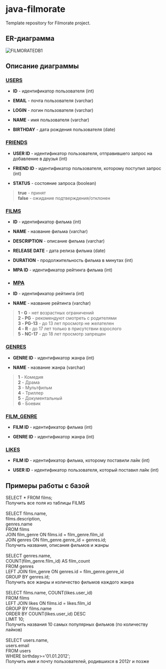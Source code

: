 # java-filmorate
Template repository for Filmorate project.
## ER-диаграмма

![FILMORATEDB1](https://github.com/user-attachments/assets/23de5f18-f9a9-4fe7-8aa0-01384b8d05b0)

## Описание диаграммы

### <ins>USERS</ins>

- **ID** - идентификатор пользователя (int)

- **EMAIL** - почта пользователя (varchar)

- **LOGIN** - логин пользователя (varchar)

- **NAME** - имя пользователя (varchar)

- **BIRTHDAY** - дата рождения пользователя (date)

### <ins>FRIENDS</ins>

- **USER ID** - идентификатор пользователя, отправившего запрос на добавление в друзья (int)

- **FRIEND ID** - идентификатор пользователя, которому поступил запрос (int)

- **STATUS** - состояние запроса (boolean)

>**true** - принят\
**false** - ожидание подтверждения/отклонен

### <ins>FILMS</ins>

- **ID** - идентификатор фильма (int)

- **NAME** - название фильма (varchar)

- **DESCRIPTION** - описание фильма (varchar)

- **RELEASE DATE** - дата релиза фильма (date)

- **DURATION** - продолжительность фильма в минутах (int)

- **MPA ID** - идентификатор рейтинга фильма (int)

- ### <ins>MPA</ins>

- **ID** - идентификатор рейтинга (int)

- **NAME** - название рейтинга (varchar)

> **1 - G** - нет возрастных ограничений\
**2 - PG** - рекомендуют смотреть с родителями\
**3 - PG-13** - до 13 лет просмотр не желателен\
**4 - R** - до 17 лет только в присутствии взрослого\
**5 - NC-17** - до 18 лет просмотр запрещен


### <ins>GENRES</ins>

- **GENRE ID** - идентификатор жанра (int)

- **NAME** - название жанра (varchar)

> **1** - Комедия\
**2** - Драма\
**3** - Мультфильм\
**4** - Триллер\
**5** - Документальный\
**6** - Боевик

### <ins>FILM_GENRE</ins>

- **FILM ID** - идентификатор фильма (int)

- **GENRE ID** - идентификатор жанра (int)

### <ins>LIKES</ins>

- **FILM ID** - идентификатор фильма, которому поставили лайк (int)

- **USER ID** - идентификатор пользователя, который поставил лайк (int)


## Примеры работы с базой
SELECT * FROM films;<br />
Получить все поля из таблицы FILMS<br />
<br />
SELECT films.name,<br />
films.description,<br />
genres.name <br />
FROM films<br />
JOIN film_genre ON films.id = film_genre.film_id<br />
JOIN genres ON film_genre.genre_id = genres.id;<br />
Получить названия, описания фильмов и жанры<br />
<br />
SELECT genres.name,<br />
COUNT(film_genre.film_id) AS film_count<br />
FROM genres<br />
LEFT JOIN film_genre ON genres.id = film_genre.genre_id<br />
GROUP BY genres.id;<br />
Получить все жанры и количество фильмов каждого жанра<br />
<br />
SELECT films.name, COUNT(likes.user_id)<br />
FROM films <br />
LEFT JOIN likes ON films.id = likes.film_id<br />
GROUP BY films.name<br />
ORDER BY COUNT(likes.user_id) DESC<br />
LIMIT 10;<br />
Получить названия 10 самых популярных фильмов (по количеству лайков)<br />
<br />
SELECT users.name,<br />
users.email<br />
FROM users<br />
WHERE birthday>='01.01.2012';<br />
Получить имя и почту пользователей, родившихся в 2012г и позже<br />
